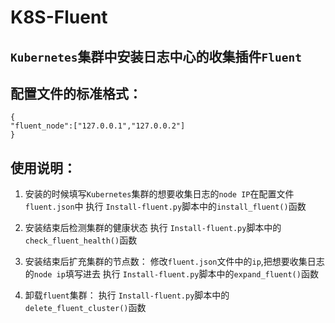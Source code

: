 # K8S-Fluent
## `Kubernetes`集群中安装日志中心的收集插件`Fluent`
## 配置文件的标准格式：

```
{
"fluent_node":["127.0.0.1","127.0.0.2"]
}
```

## 使用说明：

1. 安装的时候填写`Kubernetes`集群的想要收集日志的`node IP`在配置文件`fluent.json`中
执行 `Install-fluent.py`脚本中的`install_fluent()`函数

2. 安装结束后检测集群的健康状态
执行 `Install-fluent.py`脚本中的`check_fluent_health()`函数

3. 安装结束后扩充集群的节点数：
修改`fluent.json`文件中的`ip`,把想要收集日志的`node ip`填写进去
执行 `Install-fluent.py`脚本中的`expand_fluent()`函数

4. 卸载`fluent`集群：
执行 `Install-fluent.py`脚本中的`delete_fluent_cluster()`函数
